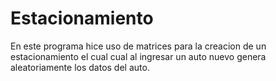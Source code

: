 # Estacionamiento
En este programa hice uso de matrices para la creacion de un estacionamiento el cual cual al ingresar
un auto nuevo genera aleatoriamente los datos del auto.
